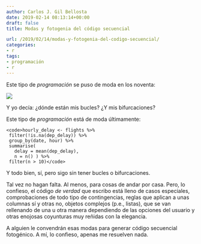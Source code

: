 ```yaml
---
author: Carlos J. Gil Bellosta
date: 2019-02-14 08:13:14+00:00
draft: false
title: Modas y fotogenia del código secuencial

url: /2019/02/14/modas-y-fotogenia-del-codigo-secuencial/
categories:
- r
tags:
- programación
- r
---
```





Este tipo de _programación_ se puso de moda en los noventa:





![](/wp-uploads/2019/02/clementine.png)






Y yo decía: ¿dónde están mis bucles? ¿Y mis bifurcaciones?







Este tipo de _programación_ está de moda últimamente:







    <code>hourly_delay <- flights %>%
     filter(!is.na(dep_delay)) %>%
     group_by(date, hour) %>%
     summarise(
       delay = mean(dep_delay),
       n = n() ) %>%
     filter(n > 10)</code>







Y todo bien, sí, pero sigo sin tener bucles o bifurcaciones.







Tal vez no hagan falta. Al menos, para cosas de andar por casa. Pero, lo confieso, el código _de verdad_ que escribo está lleno de casos especiales, comprobaciones de todo tipo de contingencias, reglas que aplican a unas columnas sí y otras no, objetos complejos (p.e., listas), que se van rellenando de una u otra manera dependiendo de las opciones del usuario y otras enojosas coyunturas muy reñidas con la elegancia.







A alguien le convendrán esas modas para generar código secuencial fotogénico. A mí, lo confieso, apenas me resuelven nada.



